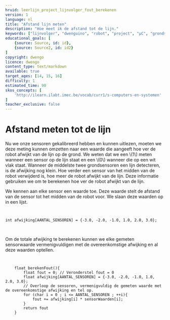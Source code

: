 ```yaml
---
hruid: leerlijn_project_lijnvolger_fout_berekenen
version: 1
language: nl
title: "Afstand lijn meten"
description: "Hoe meet ik de afstand tot de lijn."
keywords: ["lijnvolger", "dwenguino", "robot", "project", "µC", "grondsensor", "fout"]
educational_goals: [
    {source: Source, id: id}, 
    {source: Source2, id: id2}
]
copyright: dwengo
licence: dwengo
content_type: text/markdown
available: true
target_ages: [14, 15, 16]
difficulty: 1
estimated_time: 90
skos_concepts: [
    'http://ilearn.ilabt.imec.be/vocab/curr1/s-computers-en-systemen'
]
teacher_exclusive: false
---
```


# Afstand meten tot de lijn

Nu we onze sensoren gekalibreerd hebben en kunnen uitlezen, moeten we deze meting kunnen omzetten naar een waarde die aangeeft hoe ver de robot afwijkt van de lijn op de grond. We weten dat we een \\(1\\) meten wanneer een sensor op de lijn staat en een \\(0\\) wanneer die op een wit vlak staat. Wanneer de middelste twee grondsensoren een lijn detecteren, is de afwijking nog klein. Hoe verder een sensor van het midden van de robot verwijderd is, hoe meer de robot afwijkt van de lijn. Deze informatie gebruiken we om te berekenen hoe ver de robot afwijkt van de lijn. 

We kennen aan elke sensor een waarde toe. Deze waarde stelt de afstand van de sensor tot het midden van de robot voor. We slaan deze waarden op in een lijst.

<pre>
<code class="lang-cpp">

int afwijking[AANTAL_SENSOREN] = {-3.0, -2.0, -1.0, 1.0, 2.0, 3.0};

</code>
</pre>

Om de totale afwijking te berekenen kunnen we elke gemeten sensorwaarde vermenigvuldigen met de overeenkomstige afwijking en al deze waarden optellen.

<pre>
<code class="lang-cpp">

    float berekenFout(){
        float fout = 0; // Veronderstel fout = 0
        float afwijking[AANTAL_SENSOREN] = {-3.0, -2.0, -1.0, 1.0, 2.0, 3.0};
        // Overloop de sensoren, vermenigvuldig de gemeten waarde met de overeenkomstige afwijking en tel op.
        for (char i = 0 ; i <= AANTAL_SENSOREN ; ++i){
            fout += afwijking[i] * sensorWaarden[i];
        }
        return fout
    }

</code>
</pre>